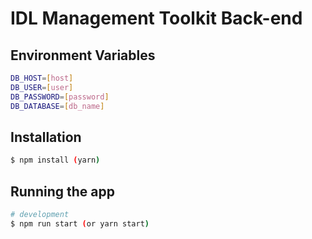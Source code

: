 # IDL Management Toolkit Back-end

## Environment Variables
``` bash
DB_HOST=[host]
DB_USER=[user]
DB_PASSWORD=[password]
DB_DATABASE=[db_name]
```

## Installation

```bash
$ npm install (yarn)
```

## Running the app

```bash
# development
$ npm run start (or yarn start)
```